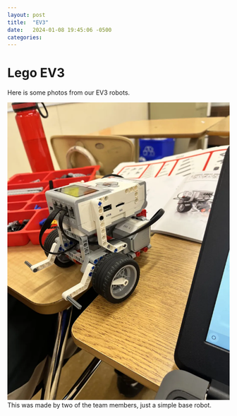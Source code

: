 ```yaml
---
layout: post
title:  "EV3"
date:   2024-01-08 19:45:06 -0500
categories: 
---
```

# Lego EV3


Here is some photos from our EV3 robots.

![Our lego EV3 robot without any extra special attachments.](/assets/images/EV3.webp)
This was made by two of the team members, just a simple base robot.